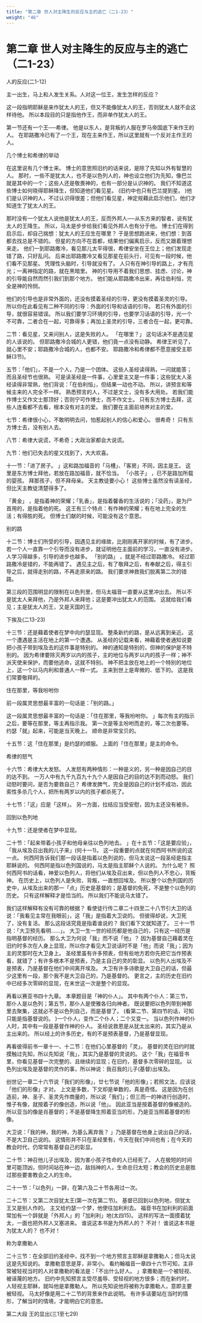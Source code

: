 ```yaml
---
title: "第二章 世人对主降生的反应与主的逃亡（二1-23）"
weight: "46"
---
```


# 第二章 世人对主降生的反应与主的逃亡（二1-23）


人的反应(二1-12)

主一出生，马上和人发生关系。人对这一位王，发生怎样的反应？

这一段指明耶稣是来作犹太人的王，但又不能像犹太人的王，否则犹太人就不会这样待他。
所以本段目的只是指他作王，而非单作犹太人的王。

第一节还有一个王──希律。
他是以东人，是背叛的人服在罗马帝国底下来作王的人。
在耶路撒冷已有了一个王，现在主来作王，所以这里就有一个反对主作王的人。

几个博士和希律的举动

在这里说有几个博士来。
博士的意思照旧约的话来说，是除了先知以外有智慧的人。
那时，一些不是犹太人，也不是以色列人的，神也设立他们为先知，像巴兰就是其中的一个；这些人还是敬畏神的，也有一部分是认识神的。
我们不知道这些博士如何晓得耶稣降生，但知道他们看见星。
(旧约中也只有巴兰提到星。
)他们是认识神的人，不过认识得很差；但他们看见星，神定规藉此启示他们，他们才知道生了犹太人的王。

那时没有一个犹太人说他是犹太人的王，反而外邦人──从东方来的智者，说有犹太人的王降生。
所以，马太是步步给我们看见外邦人也有分于他。
博士们在得到启示后，却自己揣想：犹太人的王应生在哪里？
于是思想跑进来，他们想：到首都去找总是不错的。
但星的方向不在首都，结果他们偏离启示，反而又跟着理想来走。
他们一到耶路撒冷，看见那儿太平得很，希律安坐在王位上；他们发现走错了路，只好乱问。
后来出耶路撒冷又看见那星在前头行，可见有一段时候，他们看不见那星。
凭理性头脑时，引导就没有了。
人只有在神引导的路上，才有亮光；一离神指定的路，就在黑暗里。
神的引导用不着我们思想、挂虑、讨论，神的引导能自然而然引我们到那个地方。
他们能从耶路撒冷出来，再往伯利恒，完全是神的怜悯。

他们的引导也是非常外面的，还没有摸着圣经的引导，更没有摸着圣灵的引导。
所以你在此看见有二种不同的引导：外面的引导和话语的引导。
若只有外面的引导，就很容易错误。
所以我们要学习环境的引导，也要学习话语的引导，光一个不可靠，二者合在一起，可靠得多；再加上圣灵的引导，三者合在一起，更可靠。

二节：看见星，又来问别人，这是失败的人。
「在哪里？」
这句话决不是遇见星的人该说的。
但耶路撒冷合城的人更错，他们竟一点没有动静。
希律王听见了，就心里不安；耶路撒冷合城的人，也都不安。
耶路撒冷和希律都不愿意接受主耶稣(3节)。

五节：「他们」，不是一个人，乃是一个团体。
这些人圣经读得熟，一问就能答；而且圣经节也很熟。
可是读圣经是一件事，心里爱主又是一件事；这些犹太人圣经读得非常熟，他们背说：「在伯利恒」，但结果一动也不动。
所以，讲预言和等候主来的人完全不一样。
熟悉预言的人，不过是文士，没有多大用处。
若我们能作博士又作文士那顶好；否则宁可作博士，而不作文士。
只有东方博士去拜，这些人连看都不去看，根本没有对主的爱。
我们要在主面前培养对主的爱。

七节：希律很小心，不敢明明去问，怕惹起别人的信心和爱心。
很希奇！
只有东方博士去，没有别人去。

八节：希律大说谎，不希奇；大政治家都会大说谎。

九节：他们已失去的星又找到了，大大欢喜。

十一节：「进了房子。
」这和路加福音的「马槽」、「客房」不同，因主是王。
这里是东方博士拜他，若放在路加福音，就不恰当。
「小孩子」
，已不是路加所载的婴孩。
拜那孩子，但不拜母亲。
天主教徒要小心！
这些博士虽然没有读圣经，但比天主教徒清楚得多了。

「黄金」
，是指着神的荣耀；「乳香」，是指着馨香的生活说的；「没药」，是为尸首用的，是指着他的死。
这王有三个特点：有作神的荣耀；有在地上完全的生活；有得胜的死。
但博士们献的时候，可能没有这个意思。

别的路

十二节：博士们所受的引导，因遇见主的缘故，比刚刚离开家的时候，有了进步。
若一个人一直靠一个引导而没有进步，就证明他在主面前的学习，一直没有进步。
人学习得越多，引导的进步也越多。
「别的路」
，就是不经过耶路撒冷。
经过耶路撒冷是错的，不能再错了。
遇见主之后，有了敬拜之后，有奉献之后，得主引导之后，就得走别的路，不再走原来的路。
我们要求神救我们脱离第二次的错路。

第三段的范围明显的限制在以色列里，但马太福音一直要从这里冲出去。
所以不是犹太人来拜他，乃是外邦人来拜他；这是要冲出犹太人的范围。
这就给我们看见；主是犹太人的王，又是天国的王。

下挨及(二13-23)

十三节：还是藉着使者在梦中向约瑟显现。
整条新约的路，是从远离到亲近。
这一个遭遇是主活在地上的第一个遭遇。
从圣经的记载来看，神藉着使者通知说要把小孩子带到埃及去的这件事是特别的。
神的通知是特别的，但神的保护是不特别的。
因为希律要除灭两岁以内的孩子，主的地位与两岁以内的孩子一样；神不派天使来保护，而要他逃命，这就不特别。
神不把主放在地上的一个特别的地位上，这一个以马内利和普通人一样一式。
主来到世上是卑微的、低下的。
这是我们常要敬拜的。

住在那里，等我吩咐你

前一段属灵思想最丰富的一句话是：「别的路。」

这一段属灵思想最丰富的一句话是：「住在那里，等我吩咐你。
」每次有主的指示之后，要等在那里，等主再指示我。
第一次是等主吩咐而走的，等二次也要等。
约瑟「就」起来，可能是当天晚上。
顺命是非常宝贝的。

十五节：这「住在那里」是约瑟的顺服。
上面的「住在那里」是主的命令。

希律的怒气

十六节：希律大大发怒。
人发怒有两种情形：一种是义的，另一种是因自己的目的达不到。
一万人中有九千九百九十九个人是因自己的目的达不到而动怒。
我们动怒时要问，是否为要救自己？
希律发脾气，完全是因自己的计划不成功，因此索性多杀几个人，把所有两岁以内的孩子都杀死了。

十七节：「这」应是「这样」。
另一方面，拉结应当受安慰，因为主还没有被杀。

回到以色列地

十九节：还是使者在梦中显现。

二十节：「起来带着小孩子和他母亲往以色列地去。
」在十五节：「这是要应验」，「我从埃及召出我的儿子来」(何十一1)。
这一段重要的点就在何西阿书所说的这一点。
何西阿告诉我们那一段话是指着以色列说的，但马太说这一段圣经是指主耶稣说的。
何西阿是指以色列国说的，马太是指主耶稣个人说的。
为什么呢？
照何西阿书的话看，神爱以色列人，将他们从埃及召出来，但以色列人不忠心，背叛神。
在历史上，以色列人是失败、背叛，一直想回埃及。
所以整个以色列国的历史中，从埃及出来的那一「点」历史是基督的；是基督的免死，不是整个以色列的历史。
只有这样解释才是恰当的。
所以我们不能说马太错了。

我们这样解释有没有可靠的根据？
看使徒行传二章二十四至二十八节引大卫的话说：「我看见主常在我眼前」，这「我」是指着大卫说的。
但彼得却说，大卫死了，没有复活。
那么这段话究竟是指着谁说的？
我们看下文就知道了。
三十一节说：「大卫预先看明……」。
大卫一生一世的经历都是他自己的，只有这一经历是指明基督的经历。
那么大卫为何说「我」而不说「他」？
因为基督自己藉着灵在旧约时多次在人身上显现，所以你才看见大卫说话时不是「他」而说「我」；因为主的灵那时在大卫身上。
圣经里虽有许多预表，但有些地方若你先把它当作预表看，就错了；有许多根本不是预表，乃是主自己的灵的彰显。
以色列人出埃及不是预表，乃是基督在他们中间离开埃及。
大卫有许多诗歌是大卫自己的话，但最少这里有一段，那个我不是大卫自己的，乃是基督的。
更言之，主的历史在旧约中已经多次零碎的显现，在末世这一次是整个的显现。

再看以赛亚书四十九章。
本章题目是「神的仆人」。
其中有两个仆人：第三节，那仆人是以色列；第五节，那仆人是使雅各归向神者。
既说要把以色列带到神那里去聚集，这就必不是以色列自己，而是基督了。
(看第二节、第四节的话，可知只能是指基督说的。
)一个仆人，变作二个仆人；二个又变一。
当以色列作神的仆人时，其中有一段是基督作神的仆人。
圣经说救恩是从犹太出来的，其实乃是从主出来的。
所以经上的许多历史，有的不是预表基督，乃是基督显现。

再看彼得前书一章十一、十二节：在他们心里基督的「灵」。
基督的灵在旧约时就摸触过先知，所以先知说「我」，其实乃是基督的灵说的。
这个「我」在福音书里，你看见基督一次完整的、且继续的显现；在旧约，基督多次零碎的显现。
以色列出埃及是基督的灵作的事，所以神说：我召我的儿子(基督)出埃及。

创世记一章二十六节说「我们的形像」，廿七节说「他的形像」；若照文法，应该说「他们的形像」才对。
上文是多数，下文却是单数的，真是奇怪。
这是因为在创造前，神、圣子、圣灵先作商量的，所以说「我们」；但三而一的神进行创造时，惟子有像，就按着子的像创造，所以说「他」。
因此亚当是按着基督的像被造的。
所以亚当的像是肖基督的；不是基督降生照着亚当的形，乃是亚当照着基督的形像。

大卫说：「我的神，我的神，为基么离弃我？
」乃是基督在他身上说出自己的话，不是大卫自己说的。
这情形并不只在圣经里有，今天在我们中间也有；在今天的教会时代，仍常常有基督自己的彰显。

二十节：神召他儿子出埃及，因为害小孩子性命的人已经死了。
人在极短的时间里可能顶凶，但时间站在神一边，敌挡神的人，生命总归太短；教会的历史总是胜过那些要害教会之人的生命。

二十一节：「以色列」一辞，在第六及二十节各用过一次。

二十二节：又第二次目犹太王(第一次在第二节)。
基督已回到以色列地，但犹太王又是别人作的。
主又给约瑟一个梦，他使往加利利去。
福音书在加利利的前面常加有一个辞就是「外邦人」的「加利利」地(太四15)。
这样的写法一面摸着犹太，一面也把外邦人又塞进来。
谁说这本书是为外邦人的？
不对！
谁说这本书是为犹太人的？
也不对！

称为拿撒勒人

二十三节：在全部旧约圣经中，找不到一个地方预言主耶稣是拿撒勒人；但马太说这是先知说的。
拿撒勒意思是芽，非常小。
看约翰福音一章四十六节可知，主非常被轻视当时的人对拿撒勒的看法是：「不出什么好人。
」拿撒勒是一个被轻视、被诬蔑的地方。
旧约中先知预言主受尽羞辱、受轻视的地方很多；而在新约时，人轻视主耶稣，就叫他是拿撒勒人。
所以先知说他将被称为拿撒勒人，意即主要被轻视。
马太好像是用二十二节的背景来作此说明。
有许多话要站在当时的情形，了解当时的情境，才能明白它的意思。

第二大段  王的显出(三1至七29)
